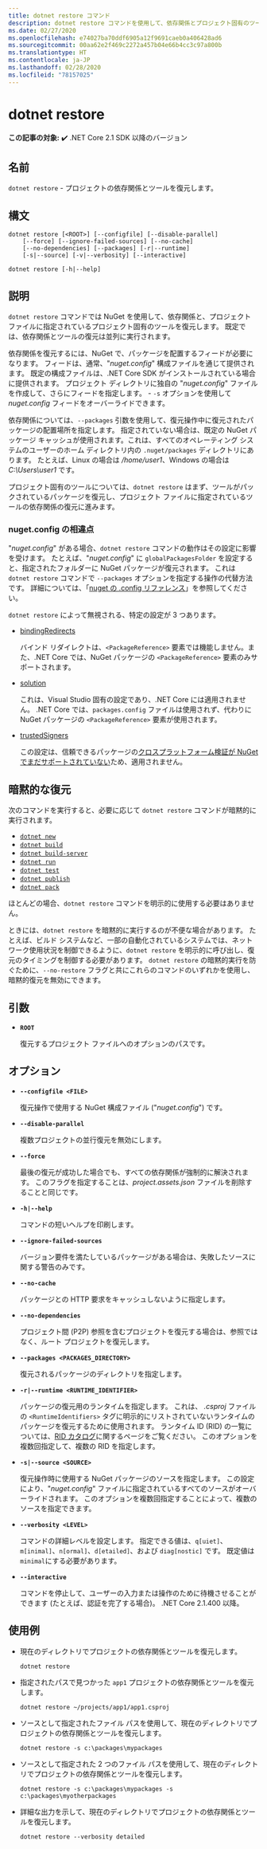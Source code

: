 ```yaml
---
title: dotnet restore コマンド
description: dotnet restore コマンドを使用して、依存関係とプロジェクト固有のツールを復元する方法について説明します。
ms.date: 02/27/2020
ms.openlocfilehash: e74027ba70ddf6905a12f9691caeb0a406428ad6
ms.sourcegitcommit: 00aa62e2f469c2272a457b04e66b4cc3c97a800b
ms.translationtype: HT
ms.contentlocale: ja-JP
ms.lasthandoff: 02/28/2020
ms.locfileid: "78157025"
---
```

# <a name="dotnet-restore"></a>dotnet restore

**この記事の対象:** ✔️ .NET Core 2.1 SDK 以降のバージョン

## <a name="name"></a>名前

`dotnet restore` - プロジェクトの依存関係とツールを復元します。

## <a name="synopsis"></a>構文

```dotnetcli
dotnet restore [<ROOT>] [--configfile] [--disable-parallel]
    [--force] [--ignore-failed-sources] [--no-cache]
    [--no-dependencies] [--packages] [-r|--runtime]
    [-s|--source] [-v|--verbosity] [--interactive]

dotnet restore [-h|--help]
```

## <a name="description"></a>説明

`dotnet restore` コマンドでは NuGet を使用して、依存関係と、プロジェクト ファイルに指定されているプロジェクト固有のツールを復元します。 既定では、依存関係とツールの復元は並列に実行されます。

依存関係を復元するには、NuGet で、パッケージを配置するフィードが必要になります。 フィードは、通常、"*nuget.config*" 構成ファイルを通じて提供されます。 既定の構成ファイルは、.NET Core SDK がインストールされている場合に提供されます。 プロジェクト ディレクトリに独自の "*nuget.config*" ファイルを作成して、さらにフィードを指定します。 \- `-s` オプションを使用して *nuget.config* フィードをオーバーライドできます。

依存関係については、`--packages` 引数を使用して、復元操作中に復元されたパッケージの配置場所を指定します。 指定されていない場合は、既定の NuGet パッケージ キャッシュが使用されます。これは、すべてのオペレーティング システムのユーザーのホーム ディレクトリ内の `.nuget/packages` ディレクトリにあります。 たとえば、Linux の場合は */home/user1*、Windows の場合は *C:\Users\user1* です。

プロジェクト固有のツールについては、`dotnet restore` はまず、ツールがパックされているパッケージを復元し、プロジェクト ファイルに指定されているツールの依存関係の復元に進みます。

### <a name="nugetconfig-differences"></a>nuget.config の相違点

"*nuget.config*" がある場合、`dotnet restore` コマンドの動作はその設定に影響を受けます。 たとえば、"*nuget.config*" に `globalPackagesFolder` を設定すると、指定されたフォルダーに NuGet パッケージが復元されます。 これは `dotnet restore` コマンドで `--packages` オプションを指定する操作の代替方法です。 詳細については、「[nuget の .config リファレンス](/nuget/schema/nuget-config-file)」を参照してください。

`dotnet restore` によって無視される、特定の設定が 3 つあります。

- [bindingRedirects](/nuget/schema/nuget-config-file#bindingredirects-section)

  バインド リダイレクトは、`<PackageReference>` 要素では機能しません。また、.NET Core では、NuGet パッケージの `<PackageReference>` 要素のみサポートされます。

- [solution](/nuget/schema/nuget-config-file#solution-section)

  これは、Visual Studio 固有の設定であり、.NET Core には適用されません。 .NET Core では、`packages.config` ファイルは使用されず、代わりに NuGet パッケージの `<PackageReference>` 要素が使用されます。

- [trustedSigners](/nuget/schema/nuget-config-file#trustedsigners-section)

  この設定は、信頼できるパッケージの[クロスプラットフォーム検証が NuGet でまだサポートされていない](https://github.com/NuGet/Home/issues/7939)ため、適用されません。

## <a name="implicit-restore"></a>暗黙的な復元

次のコマンドを実行すると、必要に応じて `dotnet restore` コマンドが暗黙的に実行されます。

- [`dotnet new`](dotnet-new.md)
- [`dotnet build`](dotnet-build.md)
- [`dotnet build-server`](dotnet-build-server.md)
- [`dotnet run`](dotnet-run.md)
- [`dotnet test`](dotnet-test.md)
- [`dotnet publish`](dotnet-publish.md)
- [`dotnet pack`](dotnet-pack.md)

ほとんどの場合、`dotnet restore` コマンドを明示的に使用する必要はありません。

ときには、`dotnet restore` を暗黙的に実行するのが不便な場合があります。 たとえば、ビルド システムなど、一部の自動化されているシステムでは、ネットワーク使用状況を制御できるように、`dotnet restore` を明示的に呼び出し、復元のタイミングを制御する必要があります。 `dotnet restore` の暗黙的実行を防ぐために、`--no-restore` フラグと共にこれらのコマンドのいずれかを使用し、暗黙的復元を無効にできます。

## <a name="arguments"></a>引数

- **`ROOT`**

  復元するプロジェクト ファイルへのオプションのパスです。

## <a name="options"></a>オプション

- **`--configfile <FILE>`**

  復元操作で使用する NuGet 構成ファイル ("*nuget.config*") です。

- **`--disable-parallel`**

  複数プロジェクトの並行復元を無効にします。

- **`--force`**

  最後の復元が成功した場合でも、すべての依存関係が強制的に解決されます。 このフラグを指定することは、*project.assets.json* ファイルを削除することと同じです。

- **`-h|--help`**

  コマンドの短いヘルプを印刷します。

- **`--ignore-failed-sources`**

  バージョン要件を満たしているパッケージがある場合は、失敗したソースに関する警告のみです。

- **`--no-cache`**

  パッケージとの HTTP 要求をキャッシュしないように指定します。

- **`--no-dependencies`**

  プロジェクト間 (P2P) 参照を含むプロジェクトを復元する場合は、参照ではなく、ルート プロジェクトを復元します。

- **`--packages <PACKAGES_DIRECTORY>`**

  復元されるパッケージのディレクトリを指定します。

- **`-r|--runtime <RUNTIME_IDENTIFIER>`**

  パッケージの復元用のランタイムを指定します。 これは、 *.csproj* ファイルの `<RuntimeIdentifiers>` タグに明示的にリストされていないランタイムのパッケージを復元するために使用されます。 ランタイム ID (RID) の一覧については、[RID カタログ](../rid-catalog.md)に関するページをご覧ください。 このオプションを複数回指定して、複数の RID を指定します。

- **`-s|--source <SOURCE>`**

  復元操作時に使用する NuGet パッケージのソースを指定します。 この設定により、"*nuget.config*" ファイルに指定されているすべてのソースがオーバーライドされます。 このオプションを複数回指定することによって、複数のソースを指定できます。

- **`--verbosity <LEVEL>`**

  コマンドの詳細レベルを設定します。 指定できる値は、`q[uiet]`、`m[inimal]`、`n[ormal]`、`d[etailed]`、および `diag[nostic]` です。 既定値は `minimal`にする必要があります。

- **`--interactive`**

  コマンドを停止して、ユーザーの入力または操作のために待機させることができます (たとえば、認証を完了する場合)。 .NET Core 2.1.400 以降。

## <a name="examples"></a>使用例

- 現在のディレクトリでプロジェクトの依存関係とツールを復元します。

  ```dotnetcli
  dotnet restore
  ```

- 指定されたパスで見つかった `app1` プロジェクトの依存関係とツールを復元します。

  ```dotnetcli
  dotnet restore ~/projects/app1/app1.csproj
  ```

- ソースとして指定されたファイル パスを使用して、現在のディレクトリでプロジェクトの依存関係とツールを復元します。

  ```dotnetcli
  dotnet restore -s c:\packages\mypackages
  ```

- ソースとして指定された 2 つのファイル パスを使用して、現在のディレクトリでプロジェクトの依存関係とツールを復元します。

  ```dotnetcli
  dotnet restore -s c:\packages\mypackages -s c:\packages\myotherpackages
  ```

- 詳細な出力を示して、現在のディレクトリでプロジェクトの依存関係とツールを復元します。

  ```dotnetcli
  dotnet restore --verbosity detailed
  ```
